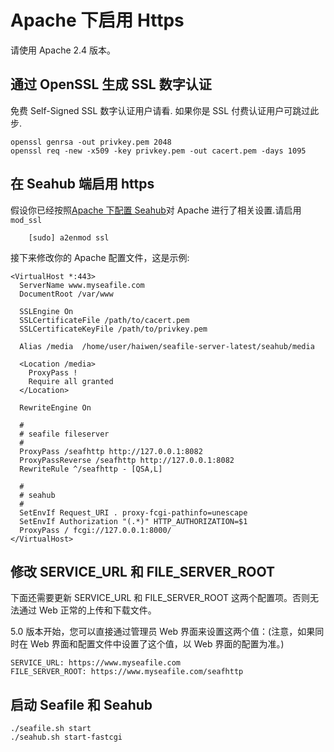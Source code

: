 # Apache 下启用 Https

请使用 Apache 2.4 版本。

## 通过 OpenSSL 生成 SSL 数字认证


免费 Self-Signed SSL 数字认证用户请看. 如果你是 SSL 付费认证用户可跳过此步.

    openssl genrsa -out privkey.pem 2048
    openssl req -new -x509 -key privkey.pem -out cacert.pem -days 1095

## 在 Seahub 端启用 https

假设你已经按照[Apache 下配置 Seahub](deploy_with_apache.md)对 Apache 进行了相关设置.请启用  `mod_ssl`

```
    [sudo] a2enmod ssl
```

接下来修改你的 Apache 配置文件，这是示例:

```
<VirtualHost *:443>
  ServerName www.myseafile.com
  DocumentRoot /var/www

  SSLEngine On
  SSLCertificateFile /path/to/cacert.pem
  SSLCertificateKeyFile /path/to/privkey.pem

  Alias /media  /home/user/haiwen/seafile-server-latest/seahub/media

  <Location /media>
    ProxyPass !
    Require all granted
  </Location>

  RewriteEngine On

  #
  # seafile fileserver
  #
  ProxyPass /seafhttp http://127.0.0.1:8082
  ProxyPassReverse /seafhttp http://127.0.0.1:8082
  RewriteRule ^/seafhttp - [QSA,L]

  #
  # seahub
  #
  SetEnvIf Request_URI . proxy-fcgi-pathinfo=unescape
  SetEnvIf Authorization "(.*)" HTTP_AUTHORIZATION=$1
  ProxyPass / fcgi://127.0.0.1:8000/
</VirtualHost>
```

## 修改 SERVICE_URL 和 FILE_SERVER_ROOT

下面还需要更新 SERVICE_URL 和 FILE_SERVER_ROOT 这两个配置项。否则无法通过 Web 正常的上传和下载文件。

5.0 版本开始，您可以直接通过管理员 Web 界面来设置这两个值：(注意，如果同时在 Web 界面和配置文件中设置了这个值，以 Web 界面的配置为准。)
```
SERVICE_URL: https://www.myseafile.com
FILE_SERVER_ROOT: https://www.myseafile.com/seafhttp
```


## 启动 Seafile 和 Seahub

    ./seafile.sh start
    ./seahub.sh start-fastcgi
